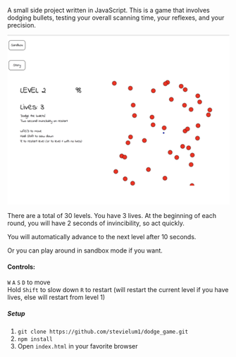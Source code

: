 A small side project written in JavaScript. This is a game that involves dodging bullets, testing your overall scanning time, your reflexes, and your precision.

![example.png](example.png)

There are a total of 30 levels. You have 3 lives. At the beginning of each round, you will have 2 seconds of invincibility, so act quickly.

You will automatically advance to the next level after 10 seconds.

Or you can play around in sandbox mode if you want.

#### Controls: <br>
`W` `A` `S` `D` to move <br>
Hold `Shift` to slow down
`R` to restart (will restart the current level if you have lives, else will restart from level 1)

##### Setup
1. `git clone https://github.com/stevielum1/dodge_game.git`
2. `npm install`
3. Open `index.html` in your favorite browser
